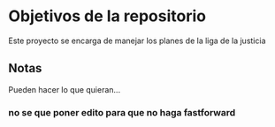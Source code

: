 # Objetivos de la repositorio

Este proyecto se encarga de manejar los planes de la liga de la justicia


## Notas
Pueden hacer lo que quieran...
### no se que poner edito para que no haga fastforward
